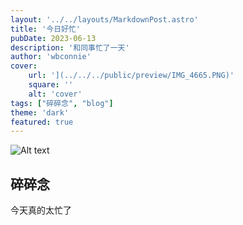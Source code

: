 ```yaml
---
layout: '../../layouts/MarkdownPost.astro'
title: '今日好忙'
pubDate: 2023-06-13
description: '和同事忙了一天'
author: 'wbconnie'
cover:
    url: '](../../../public/preview/IMG_4665.PNG)'
    square: ''
    alt: 'cover'
tags: ["碎碎念", "blog"]
theme: 'dark'
featured: true
---
```




![Alt text](../../../public/preview/IMG_4665.PNG)

## 碎碎念
今天真的太忙了

